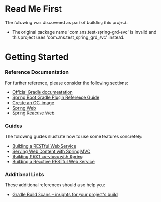 # Read Me First
The following was discovered as part of building this project:

* The original package name 'com.ans.test-spring-grd-svc' is invalid and this project uses 'com.ans.test_spring_grd_svc' instead.

# Getting Started

### Reference Documentation
For further reference, please consider the following sections:

* [Official Gradle documentation](https://docs.gradle.org)
* [Spring Boot Gradle Plugin Reference Guide](https://docs.spring.io/spring-boot/3.3.8-SNAPSHOT/gradle-plugin)
* [Create an OCI image](https://docs.spring.io/spring-boot/3.3.8-SNAPSHOT/gradle-plugin/packaging-oci-image.html)
* [Spring Web](https://docs.spring.io/spring-boot/3.3.8-SNAPSHOT/reference/web/servlet.html)
* [Spring Reactive Web](https://docs.spring.io/spring-boot/3.3.8-SNAPSHOT/reference/web/reactive.html)

### Guides
The following guides illustrate how to use some features concretely:

* [Building a RESTful Web Service](https://spring.io/guides/gs/rest-service/)
* [Serving Web Content with Spring MVC](https://spring.io/guides/gs/serving-web-content/)
* [Building REST services with Spring](https://spring.io/guides/tutorials/rest/)
* [Building a Reactive RESTful Web Service](https://spring.io/guides/gs/reactive-rest-service/)

### Additional Links
These additional references should also help you:

* [Gradle Build Scans – insights for your project's build](https://scans.gradle.com#gradle)

